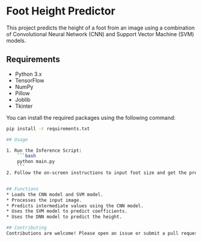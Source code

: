 # Foot Height Predictor

This project predicts the height of a foot from an image using a combination of Convolutional Neural Network (CNN) and Support Vector Machine (SVM) models.

## Requirements

- Python 3.x
- TensorFlow
- NumPy
- Pillow
- Joblib
- Tkinter

You can install the required packages using the following command:

```sh
pip install -r requirements.txt

## Usage

1. Run the Inference Script:
    ```bash
    python main.py
    ```
2. Follow the on-screen instructions to input foot size and get the predicted height.


## Functions
* Loads the CNN model and SVM model.
* Processes the input image.
* Predicts intermediate values using the CNN model.
* Uses the SVM model to predict coefficients.
* Uses the DNN model to predict the height.

## Contributing
Contributions are welcome! Please open an issue or submit a pull request for any changes.
